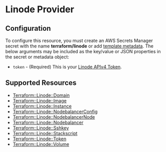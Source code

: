 # Linode Provider

## Configuration

To configure this resource, you must create an AWS Secrets Manager secret with the name **terraform/linode** or add [template metadata](https://github.com/iann0036/tf-cfn-provider/blob/master/examples/metadata.yaml). The below arguments may be included as the key/value or JSON properties in the secret or metadata object:

* `token` - (Required) This is your [Linode APIv4 Token](https://developers.linode.com/api/v4#section/Personal-Access-Token).


## Supported Resources

* [Terraform::Linode::Domain](Domain.md)
* [Terraform::Linode::Image](Image.md)
* [Terraform::Linode::Instance](Instance.md)
* [Terraform::Linode::NodebalancerConfig](NodebalancerConfig.md)
* [Terraform::Linode::NodebalancerNode](NodebalancerNode.md)
* [Terraform::Linode::Nodebalancer](Nodebalancer.md)
* [Terraform::Linode::Sshkey](Sshkey.md)
* [Terraform::Linode::Stackscript](Stackscript.md)
* [Terraform::Linode::Token](Token.md)
* [Terraform::Linode::Volume](Volume.md)